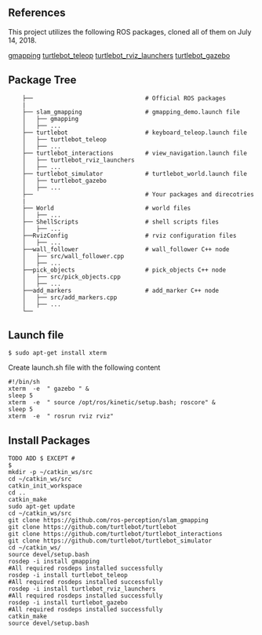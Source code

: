 
## References
This project utilizes the following ROS packages, cloned all of them on July 14, 2018.

[gmapping](http://wiki.ros.org/gmapping)
[turtlebot_teleop](http://wiki.ros.org/turtlebot_teleop)
[turtlebot_rviz_launchers](http://wiki.ros.org/turtlebot_rviz_launchers)
[turtlebot_gazebo](http://wiki.ros.org/turtlebot_gazebo)


## Package Tree
```
    ├──                                # Official ROS packages
    |
    ├── slam_gmapping                  # gmapping_demo.launch file
    │   ├── gmapping
    │   ├── ...
    ├── turtlebot                      # keyboard_teleop.launch file
    │   ├── turtlebot_teleop
    │   ├── ...
    ├── turtlebot_interactions         # view_navigation.launch file
    │   ├── turtlebot_rviz_launchers
    │   ├── ...
    ├── turtlebot_simulator            # turtlebot_world.launch file
    │   ├── turtlebot_gazebo
    │   ├── ...
    ├──                                # Your packages and direcotries
    |
    ├── World                          # world files
    │   ├── ...
    ├── ShellScripts                   # shell scripts files
    │   ├── ...
    ├──RvizConfig                      # rviz configuration files
    │   ├── ...
    ├──wall_follower                   # wall_follower C++ node
    │   ├── src/wall_follower.cpp
    │   ├── ...
    ├──pick_objects                    # pick_objects C++ node
    │   ├── src/pick_objects.cpp
    │   ├── ...
    ├──add_markers                     # add_marker C++ node
    │   ├── src/add_markers.cpp
    │   ├── ...
    └──
```
## Launch file
```
$ sudo apt-get install xterm
```

Create launch.sh file with the following content
```
#!/bin/sh
xterm  -e  " gazebo " &
sleep 5
xterm  -e  " source /opt/ros/kinetic/setup.bash; roscore" &
sleep 5
xterm  -e  " rosrun rviz rviz"
```

## Install Packages
```
TODO ADD $ EXCEPT #
$
mkdir -p ~/catkin_ws/src
cd ~/catkin_ws/src
catkin_init_workspace
cd ..
catkin_make
sudo apt-get update
cd ~/catkin_ws/src
git clone https://github.com/ros-perception/slam_gmapping
git clone https://github.com/turtlebot/turtlebot
git clone https://github.com/turtlebot/turtlebot_interactions
git clone https://github.com/turtlebot/turtlebot_simulator
cd ~/catkin_ws/
source devel/setup.bash
rosdep -i install gmapping
#All required rosdeps installed successfully
rosdep -i install turtlebot_teleop
#All required rosdeps installed successfully
rosdep -i install turtlebot_rviz_launchers
#All required rosdeps installed successfully
rosdep -i install turtlebot_gazebo
#All required rosdeps installed successfully
catkin_make
source devel/setup.bash
```

